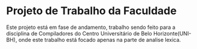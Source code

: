 # Projeto de Trabalho da Faculdade

Este projeto está em fase de andamento, trabalho sendo feito para a disciplina de Compiladores do Centro Universitário de Belo Horizonte(UNI-BH), onde este trabalho está focado apenas na parte de analise lexica.
